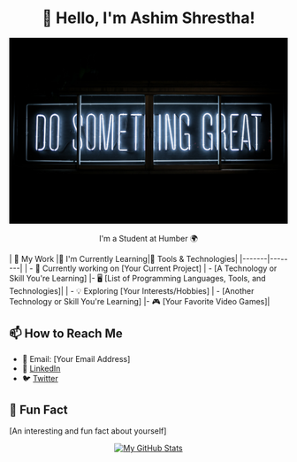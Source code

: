 <h1 align="center">👋 Hello, I'm Ashim Shrestha!</h1>

<p align="center">
  <img src="./_readme/banner.jpg" alt="banner-img">
</p>

<p align="center">I'm a Student at Humber 🌍</p>

| 💼 My Work |🌱 I'm Currently Learning|🔧 Tools & Technologies|
|-------|--------|
| - 🚀 Currently working on [Your Current Project] | - [A Technology or Skill You're Learning] |- 🖥️ [List of Programming Languages, Tools, and Technologies]|
| - 💡 Exploring [Your Interests/Hobbies] | - [Another Technology or Skill You're Learning] |- 🎮 [Your Favorite Video Games]|



## 📫 How to Reach Me

- 📧 Email: [Your Email Address]
- 💬 [LinkedIn](https://www.linkedin.com/in/your_username)
- 🐦 [Twitter](https://twitter.com/your_username)

## 🚀 Fun Fact

[An interesting and fun fact about yourself]

<p align="center">
  <a href="https://github.com/AshimStha">
    <img src="https://github-readme-stats.vercel.app/api?username=AshimStha&show_icons=true&theme=dark" alt="My GitHub Stats">
  </a>
</p>

<!-- Add any additional sections, images, or customizations you want -->
